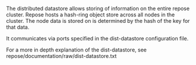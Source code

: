 The distributed datastore allows storing of information on the entire repose cluster.
Repose hosts a hash-ring object store across all nodes in the cluster. The node
data is stored on is determined by the hash of the key for that data.

It communicates via ports specified in the dist-datastore configuration file.

For a more in depth explanation of the dist-datastore,
see repose/documentation/raw/dist-datastore.txt